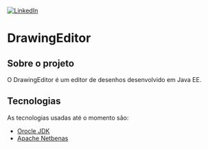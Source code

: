 [![LinkedIn][linkedin-shield]][linkedin-url]

# DrawingEditor

<!-- ABOUT THE PROJECT -->
## Sobre o projeto

 O DrawingEditor é um editor de desenhos desenvolvido em Java EE.

## Tecnologias
As tecnologias usadas até o momento são:

* [Orocle JDK ](https://www.oracle.com/br/java/technologies/javase-downloads.html)
* [Apache Netbenas](http://netbeans.apache.org/)

<!-- MARKDOWN LINKS & IMAGES -->
[contributors-shield]: https://img.shields.io/github/contributors/lucasbarrossantos/vagasonline.svg?style=flat-square
[contributors-url]: https://github.com/lucasbarrossantos/vagasonline/graphs/contributors
[linkedin-shield]: https://img.shields.io/badge/-LinkedIn-black.svg?style=flat-square&logo=linkedin&colorB=555
[linkedin-url]: https://www.linkedin.com/in/clodoaldo-ribeiro-2a3049a6/
